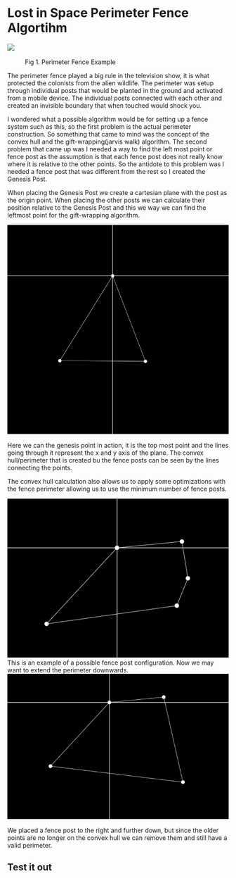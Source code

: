 # Lost in Space Perimeter Fence Algortihm

<img src="https://2.bp.blogspot.com/-iyjHSP7aYlY/WtOe6hGtwJI/AAAAAAAA6Eg/Ho92iqPNPukNQAR4WIPXwp9rWD10qpC5QCLcBGAs/s1600/the%2Brobinsons%2Bwere%2Bhere09.JPG"/>
<figure>Fig 1. Perimeter Fence Example</figure>

The perimeter fence played a big rule in the television show, it is what protected the colonists from the alien wildlife. The perimeter was setup 
through individual posts that would be planted in the ground and activated from a mobile device. The individual posts connected with each other and
created an invisible boundary that when touched would shock you.

I wondered what a possible algorithm would be for setting up a fence system such as this, so the first problem is the actual perimeter construction.
So something that came to mind was the concept of the convex hull and the gift-wrapping(jarvis walk) algorithm. The second problem that came up was I
needed a way to find the left most point or fence post as the assumption is that each fence post does not really know where it is relative to the other
points. So the antidote to this problem was I needed a fence post that was different from the rest so I created the Genesis Post.

When placing the Genesis Post we create a cartesian plane with the post as the origin point. When placing the other posts we can calculate their
position relative to the Genesis Post and this we way we can find the leftmost point for the gift-wrapping algorithm.

<div align="center">
    <img src="./assets/triangle.png"/>
</div>

Here we can the genesis point in action, it is the top most point and the lines going through it represent the x and y axis of the plane.
The convex hull/perimeter that is created bu the fence posts can be seen by the lines connecting the points.

The convex hull calculation also allows us to apply some optimizations with the fence perimeter allowing us to use the minimum number of fence
posts. 

<div align="center">
    <img src="./assets/unoptim-square.png" />
</div>
This is an example of a possible fence post configuration.
Now we may want to extend the perimeter downwards.

<div align="center">
    <img src="./assets/optim-square.png" />
</div>

We placed a fence post to the right and further down, but since the older points are no longer on the convex hull we can remove them and still
have a valid perimeter.


## Test it out

